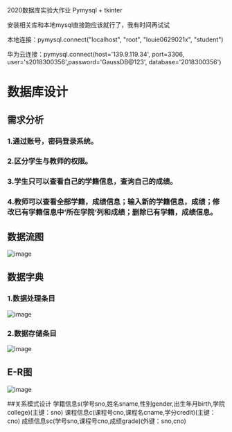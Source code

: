 2020数据库实验大作业 Pymysql + tkinter

安装相关库和本地mysql直接跑应该就行了，我有时间再试试

本地连接：pymysql.connect("localhost", "root", "louie0629021x", "student")

华为云连接：pymysql.connect(host='139.9.119.34', port=3306, user='s2018300356',password='GaussDB@123', database='2018300356')

# 数据库设计
## 需求分析
### 1.通过账号，密码登录系统。
### 2.区分学生与教师的权限。
### 3.学生只可以查看自己的学籍信息，查询自己的成绩。
### 4.教师可以查看全部学籍，成绩信息；输入新的学籍信息，成绩；修改已有学籍信息中‘所在学院‘列和成绩；删除已有学籍，成绩信息。

## 数据流图

![image](https://user-images.githubusercontent.com/74084385/200893991-a5b90b68-5cd2-43df-a99a-d8f0f1ffb97c.png)

## 数据字典
### 1.数据处理条目

![image](https://user-images.githubusercontent.com/74084385/200894216-953f72cf-32c0-4c03-9f9b-233e3d15e162.png)

### 2.数据存储条目

![image](https://user-images.githubusercontent.com/74084385/200894431-0927bf3b-082f-43b6-8c05-ec19ad754e6e.png)

## E-R图

![image](https://user-images.githubusercontent.com/74084385/200894593-49e95f49-30b0-46c7-a314-ead9a41440e3.png)

##关系模式设计
学籍信息s(学号sno,姓名sname,性别gender,出生年月birth,学院college)(主键：sno)
课程信息c(课程号cno,课程名cname,学分credit)(主键：cno)
成绩信息sc(学号sno,课程号cno,成绩grade)(外键：sno,cno)
